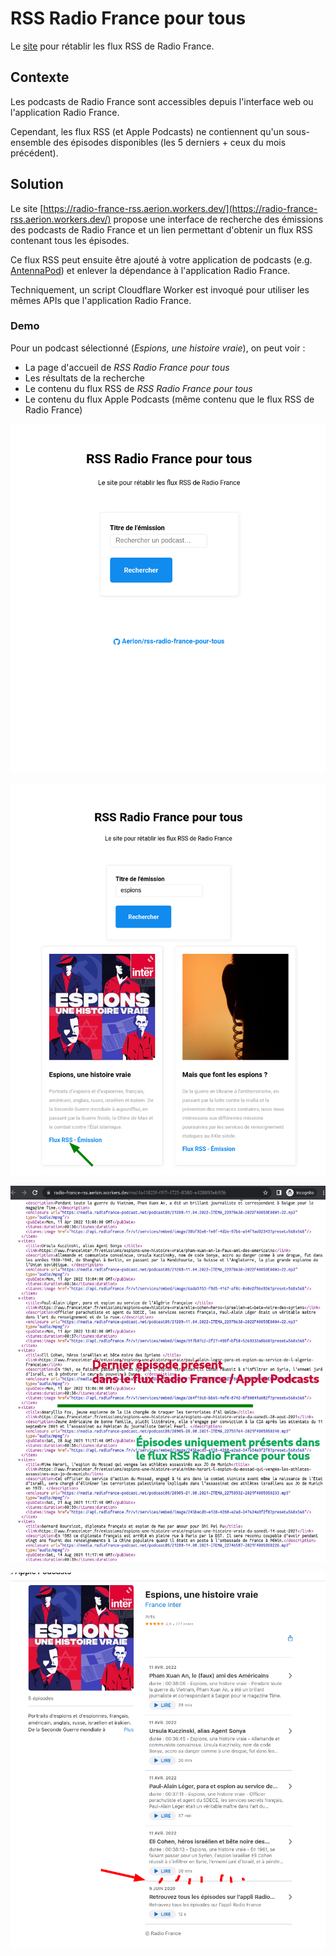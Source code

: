 # RSS Radio France pour tous

Le [site](https://radio-france-rss.aerion.workers.dev/) pour rétablir les flux RSS de Radio France.

## Contexte

Les podcasts de Radio France sont accessibles depuis l'interface web ou l'application Radio France.

Cependant, les flux RSS (et Apple Podcasts) ne contiennent qu'un sous-ensemble des épisodes disponibles (les 5 derniers + ceux du mois précédent).

## Solution

Le site [https://radio-france-rss.aerion.workers.dev/](https://radio-france-rss.aerion.workers.dev/) propose une interface de recherche des émissions des podcasts de Radio France et un lien permettant d'obtenir un flux RSS contenant tous les épisodes.

Ce flux RSS peut ensuite être ajouté à votre application de podcasts (e.g. [AntennaPod](https://antennapod.org/)) et enlever la dépendance à l'application Radio France.

Techniquement, un script Cloudflare Worker est invoqué pour utiliser les mêmes APIs que l'application Radio France.

### Demo

Pour un podcast sélectionné (_Espions, une histoire vraie_), on peut voir :

- La page d'accueil de _RSS Radio France pour tous_
- Les résultats de la recherche
- Le contenu du flux RSS de _RSS Radio France pour tous_
- Le contenu du flux Apple Podcasts (même contenu que le flux RSS de Radio France)

![Page d'accueil du site](assets/demo-accueil.png)

![Résultats d'une recherche](assets/demo-recherche-resultats.png)

![Contenu du flux RSS](assets/demo-flux-rss.png)

![Épisodes sur Apple Podcasts](assets/demo-apple-podcasts.png)